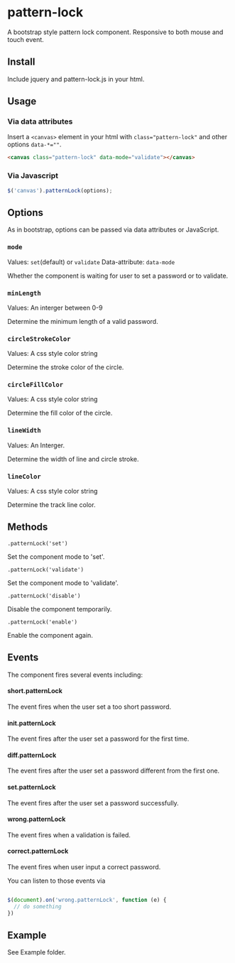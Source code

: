 # pattern-lock

A bootstrap style pattern lock component. Responsive to both mouse and touch event.

## Install

Include jquery and pattern-lock.js in your html.

## Usage

### Via data attributes

Insert a `<canvas>` element in your html with `class="pattern-lock"` and other options `data-*=""`.

```HTML
<canvas class="pattern-lock" data-mode="validate"></canvas>
```

### Via Javascript

``` javascript
$('canvas').patternLock(options);
```

## Options

As in bootstrap, options can be passed via data attributes or JavaScript.

### `mode`

Values: `set`(default) or `validate`
Data-attribute: `data-mode`

Whether the component is waiting for user to set a password or to validate.

### `minLength`

Values: An interger between 0-9

Determine the minimum length of a valid password.

### `circleStrokeColor`

Values: A css style color string

Determine the stroke color of the circle.

### `circleFillColor`

Values: A css style color string

Determine the fill color of the circle.

### `lineWidth`

Values: An Interger.

Determine the width of line and circle stroke.

### `lineColor`

Values: A css style color string

Determine the track line color.

## Methods

`.patternLock('set')`

Set the component mode to 'set'.

`.patternLock('validate')`

Set the component mode to 'validate'.

`.patternLock('disable')`

Disable the component temporarily.

`.patternLock('enable')`

Enable the component again.

## Events

The component fires several events including:

#### short.patternLock

The event fires when the user set a too short password.

#### init.patternLock

The event fires after the user set a password for the first time.

#### diff.patternLock

The event fires after the user set a password different from the first one.

#### set.patternLock

The event fires after the user set a password successfully.

#### wrong.patternLock

The event fires when a validation is failed.

#### correct.patternLock

The event fires when user input a correct password.

You can listen to those events via
```javascript

$(document).on('wrong.patternLock', function (e) {
  // do something
})

```

## Example

See Example folder.


